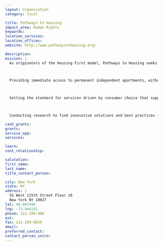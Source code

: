 ```yaml
---
layout: organization
category: local

title: Pathways to Housing
impact_area: Human Rights
keywords: 
location_services: 
location_offices: 
website: http://www.pathwaystohousing.org/

description: 
mission: |
  As originators of the Housing First model, Pathways to Housing seeks to transform individual lives by ending homelessness and supporting recovery for those with psychiatric disabilities.  We believe housing is a basic human right, and aspire to change the practice of homeless services by:

  

  Providing immediate access to permanent independent apartments, without preconditions

  

  Setting the standard for services driven by consumer choice that support recovery and community integration

  

  Conducting research to find innovative solutions and best practices for those who suffer from mental illness and homelessness

cash_grants: 
grants: 
service_opp: 
services: 

learn: 
cont_relationship: 

salutation: 
first_name: 
last_name: 
title_contact_person: 

city: New York
state: NY
address: |
  55 West 125th Street Floor 10    
  New York NY 10027
lat: 40.807495
lng: -73.944142
phone: 212-289-000
ext: 
fax: 212-289-0839
email: 
preferred_contact: 
contact_person_intro: 
---
```

